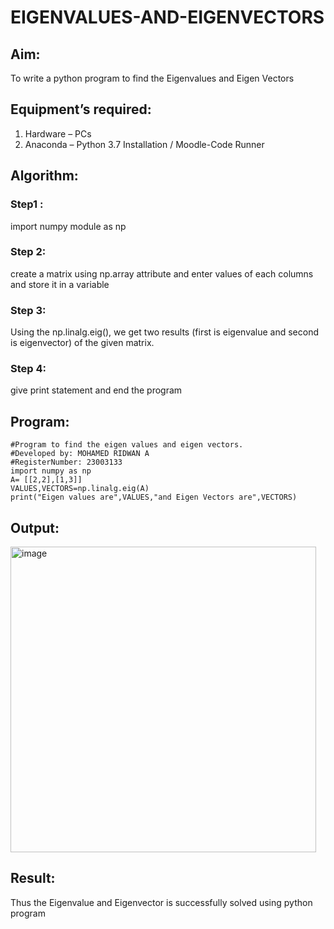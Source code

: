 # EIGENVALUES-AND-EIGENVECTORS
## Aim:
To write a python program to find the Eigenvalues and Eigen Vectors
## Equipment’s required:
1. 	Hardware – PCs
2. 	Anaconda – Python 3.7 Installation / Moodle-Code Runner
## Algorithm:
### Step1 :
import numpy module as np
### Step 2: 
create a matrix using np.array attribute and enter values of each columns and store it in a variable
### Step 3:
Using the np.linalg.eig(),  we get two results (first is eigenvalue and second is eigenvector) of the given matrix.
### Step 4: 
give print statement and end the program

## Program:
```
#Program to find the eigen values and eigen vectors.
#Developed by: MOHAMED RIDWAN A
#RegisterNumber: 23003133
import numpy as np
A= [[2,2],[1,3]]
VALUES,VECTORS=np.linalg.eig(A)
print("Eigen values are",VALUES,"and Eigen Vectors are",VECTORS)
```

## Output:
<img width="489" alt="image" src="https://github.com/MOHAMEDRIDWAN/EIGENVALUES-AND-EIGENVECTORS/assets/146993368/78889f09-2e6d-438d-9077-4e4e60b98363">


## Result:
Thus the Eigenvalue and Eigenvector is successfully solved using python program
